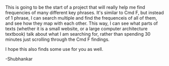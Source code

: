 This is going to be the start of a project that will really help me find frequencies of many different 
key phrases. It's similar to Cmd F, but instead of 1 phrase, I can search multiple and find the frequenceis
of all of them, and see how they map with each other. This way, I can see what parts of texts (whether it is 
a small website, or a large computer architecture textbook) talk about what I am searching for, rather than 
spending 30 minutes just scrolling through the Cmd F findings.

I hope this also finds some use for you as well.

-Shubhankar